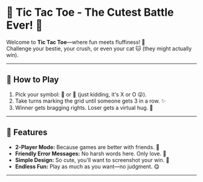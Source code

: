 # 🐾 Tic Tac Toe - The Cutest Battle Ever! 🌸  

Welcome to **Tic Tac Toe**—where fun meets fluffiness! 🌼  
Challenge your bestie, your crush, or even your cat 🐱 (they might actually win).  

---

## 🌸 How to Play  
1. Pick your symbol: 🐰 or 🐥 (just kidding, it's X or O 😜).  
2. Take turns marking the grid until someone gets 3 in a row. ✨  
3. Winner gets bragging rights. Loser gets a virtual hug. 🤗  

---

## 🌈 Features  
- **2-Player Mode:** Because games are better with friends. 🌟  
- **Friendly Error Messages:** No harsh words here. Only love. 💌  
- **Simple Design:** So cute, you'll want to screenshot your win. 📸  
- **Endless Fun:** Play as much as you want—no judgment. 😋  

---
